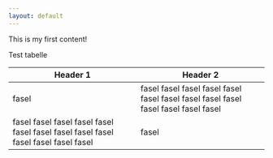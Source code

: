 ```yaml
---
layout: default
---
```


This is my first content!

Test tabelle

| Header 1 | Header 2 |
|-----|-----|
| fasel | fasel fasel fasel fasel fasel fasel fasel fasel fasel fasel fasel fasel fasel fasel |
| fasel fasel fasel fasel fasel fasel fasel fasel fasel fasel fasel fasel fasel fasel | fasel |
